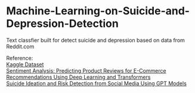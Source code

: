 # Machine-Learning-on-Suicide-and-Depression-Detection
Text classfier built for detect suicide and depression based on data from Reddit.com

Reference:   
[Kaggle Dataset](https://www.kaggle.com/datasets/nikhileswarkomati/suicide-watch/data)  
[Sentiment Analysis: Predicting Product Reviews for E-Commerce Recommendations Using Deep Learning and Transformers](https://www.mdpi.com/2227-7390/12/15/2403?utm_source=chatgpt.com)  
[Suicide Ideation and Risk Detection from Social Media Using
GPT Models](https://thescipub.com/pdf/jcssp.2024.1349.1356.pdf)